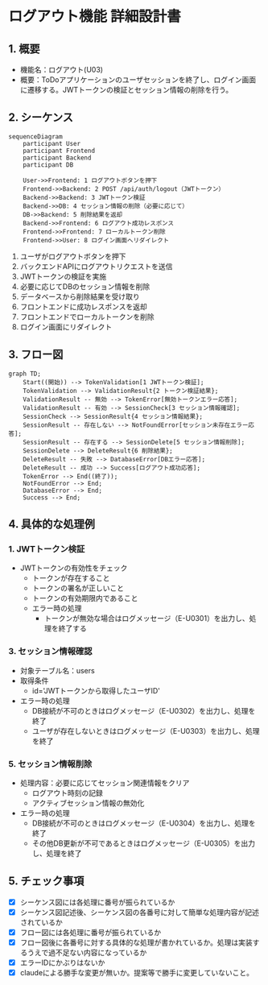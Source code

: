 # ログアウト機能 詳細設計書

## 1. 概要
- 機能名：ログアウト(U03)
- 概要：ToDoアプリケーションのユーザセッションを終了し、ログイン画面に遷移する。JWTトークンの検証とセッション情報の削除を行う。

## 2. シーケンス
```mermaid
sequenceDiagram
    participant User
    participant Frontend
    participant Backend
    participant DB

    User->>Frontend: 1 ログアウトボタンを押下
    Frontend->>Backend: 2 POST /api/auth/logout（JWTトークン）
    Backend->>Backend: 3 JWTトークン検証
    Backend->>DB: 4 セッション情報の削除（必要に応じて）
    DB->>Backend: 5 削除結果を返却
    Backend->>Frontend: 6 ログアウト成功レスポンス
    Frontend->>Frontend: 7 ローカルトークン削除
    Frontend->>User: 8 ログイン画面へリダイレクト
```

1. ユーザがログアウトボタンを押下
2. バックエンドAPIにログアウトリクエストを送信
3. JWTトークンの検証を実施
4. 必要に応じてDBのセッション情報を削除
5. データベースから削除結果を受け取り
6. フロントエンドに成功レスポンスを返却
7. フロントエンドでローカルトークンを削除
8. ログイン画面にリダイレクト

## 3. フロー図
```mermaid
graph TD;
    Start((開始)) --> TokenValidation[1 JWTトークン検証];
    TokenValidation --> ValidationResult{2 トークン検証結果};
    ValidationResult -- 無効 --> TokenError[無効トークンエラー応答];
    ValidationResult -- 有効 --> SessionCheck[3 セッション情報確認];
    SessionCheck --> SessionResult{4 セッション情報結果};
    SessionResult -- 存在しない --> NotFoundError[セッション未存在エラー応答];
    SessionResult -- 存在する --> SessionDelete[5 セッション情報削除];
    SessionDelete --> DeleteResult{6 削除結果};
    DeleteResult -- 失敗 --> DatabaseError[DBエラー応答];
    DeleteResult -- 成功 --> Success[ログアウト成功応答];
    TokenError --> End((終了));
    NotFoundError --> End;
    DatabaseError --> End;
    Success --> End;
```

## 4. 具体的な処理例

### 1. JWTトークン検証
- JWTトークンの有効性をチェック
  - トークンが存在すること
  - トークンの署名が正しいこと
  - トークンの有効期限内であること
  - エラー時の処理
    - トークンが無効な場合はログメッセージ（E-U0301）を出力し、処理を終了する

### 3. セッション情報確認
- 対象テーブル名：users
- 取得条件
  - id='JWTトークンから取得したユーザID'
- エラー時の処理
  - DB接続が不可のときはログメッセージ（E-U0302）を出力し、処理を終了
  - ユーザが存在しないときはログメッセージ（E-U0303）を出力し、処理を終了

### 5. セッション情報削除
- 処理内容：必要に応じてセッション関連情報をクリア
  - ログアウト時刻の記録
  - アクティブセッション情報の無効化
- エラー時の処理
  - DB接続が不可のときはログメッセージ（E-U0304）を出力し、処理を終了
  - その他DB更新が不可であるときはログメッセージ（E-U0305）を出力し、処理を終了

## 5. チェック事項
- [x] シーケンス図には各処理に番号が振られているか
- [x] シーケンス図記述後、シーケンス図の各番号に対して簡単な処理内容が記述されているか
- [x] フロー図には各処理に番号が振られているか
- [x] フロー図後に各番号に対する具体的な処理が書かれているか。処理は実装するうえで過不足ない内容になっているか
- [x] エラーIDにかぶりはないか
- [x] claudeによる勝手な変更が無いか。提案等で勝手に変更していないこと。